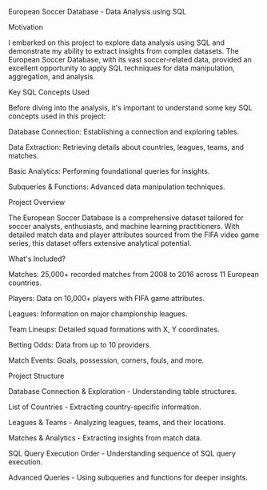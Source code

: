European Soccer Database - Data Analysis using SQL

Motivation

I embarked on this project to explore data analysis using SQL and demonstrate my ability to extract insights from complex datasets. The European Soccer Database, with its vast soccer-related data, provided an excellent opportunity to apply SQL techniques for data manipulation, aggregation, and analysis.

Key SQL Concepts Used

Before diving into the analysis, it's important to understand some key SQL concepts used in this project:

Database Connection: Establishing a connection and exploring tables.

Data Extraction: Retrieving details about countries, leagues, teams, and matches.

Basic Analytics: Performing foundational queries for insights.

Subqueries & Functions: Advanced data manipulation techniques.

Project Overview

The European Soccer Database is a comprehensive dataset tailored for soccer analysts, enthusiasts, and machine learning practitioners. With detailed match data and player attributes sourced from the FIFA video game series, this dataset offers extensive analytical potential.

What's Included?

Matches: 25,000+ recorded matches from 2008 to 2016 across 11 European countries.

Players: Data on 10,000+ players with FIFA game attributes.

Leagues: Information on major championship leagues.

Team Lineups: Detailed squad formations with X, Y coordinates.

Betting Odds: Data from up to 10 providers.

Match Events: Goals, possession, corners, fouls, and more.

Project Structure

Database Connection & Exploration - Understanding table structures.

List of Countries - Extracting country-specific information.

Leagues & Teams - Analyzing leagues, teams, and their locations.

Matches & Analytics - Extracting insights from match data.

SQL Query Execution Order - Understanding sequence of SQL query execution.

Advanced Queries - Using subqueries and functions for deeper insights.

